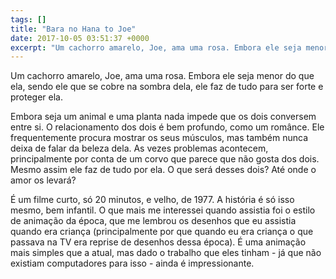 ```yaml
---
tags: []
title: "Bara no Hana to Joe"
date: 2017-10-05 03:51:37 +0000
excerpt: "Um cachorro amarelo, Joe, ama uma rosa. Embora ele seja menor do que ela, sendo ele que se cobre na sombra dela, ele faz de tudo para ser..."
---
```


Um cachorro amarelo, Joe, ama uma rosa. Embora ele seja menor do que ela, sendo ele que se cobre na sombra dela, ele faz de tudo para ser forte e proteger ela.

Embora seja um animal e uma planta nada impede que os dois conversem entre si. O relacionamento dos dois é bem profundo, como um românce. Ele frequentemente procura mostrar os seus músculos, mas também nunca deixa de falar da beleza dela. As vezes problemas acontecem, principalmente por conta de um corvo que parece que não gosta dos dois. Mesmo assim ele faz de tudo por ela. O que será desses dois? Até onde o amor os levará?

É um filme curto, só 20 minutos, e velho, de 1977. A história é só isso mesmo, bem infantil. O que mais me interessei quando assistia foi o estilo de animação da época, que me lembrou os desenhos que eu assistia quando era criança (principalmente por que quando eu era criança o que passava na TV era reprise de desenhos dessa época). É uma animação mais simples que a atual, mas dado o trabalho que eles tinham - já que não existiam computadores para isso - ainda é impressionante.